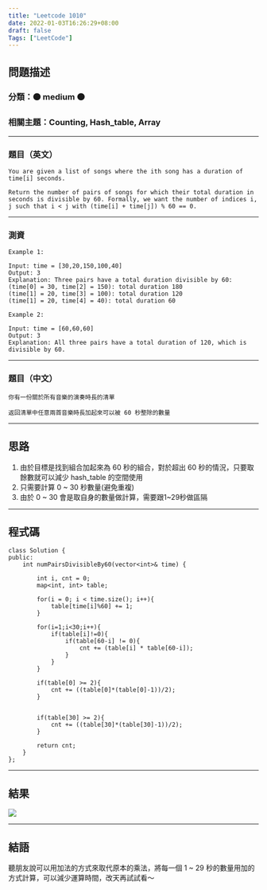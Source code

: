 ```yaml
---
title: "Leetcode 1010"
date: 2022-01-03T16:26:29+08:00
draft: false
Tags: ["LeetCode"]
---
```


## 問題描述

### 分類：🟠 medium 🟠
### 相關主題：Counting, Hash_table, Array

---

### 題目（英文）

```
You are given a list of songs where the ith song has a duration of time[i] seconds.

Return the number of pairs of songs for which their total duration in seconds is divisible by 60. Formally, we want the number of indices i, j such that i < j with (time[i] + time[j]) % 60 == 0.
```

---

### 測資

```
Example 1:

Input: time = [30,20,150,100,40]
Output: 3
Explanation: Three pairs have a total duration divisible by 60:
(time[0] = 30, time[2] = 150): total duration 180
(time[1] = 20, time[3] = 100): total duration 120
(time[1] = 20, time[4] = 40): total duration 60

Example 2:

Input: time = [60,60,60]
Output: 3
Explanation: All three pairs have a total duration of 120, which is divisible by 60.

```

---

### 題目（中文）

```
你有一份關於所有音樂的演奏時長的清單

返回清單中任意兩首音樂時長加起來可以被 60 秒整除的數量
```

---

## 思路

1. 由於目標是找到組合加起來為 60 秒的組合，對於超出 60 秒的情況，只要取餘數就可以減少 hash_table 的空間使用
2. 只需要計算 0 ~ 30 秒數量(避免重複)
3. 由於 0 ~ 30 會是取自身的數量做計算，需要跟1~29秒做區隔

---

## 程式碼

```
class Solution {
public:
    int numPairsDivisibleBy60(vector<int>& time) {
        
        int i, cnt = 0;
        map<int, int> table;
        
        for(i = 0; i < time.size(); i++){
            table[time[i]%60] += 1;
        }
        
        for(i=1;i<30;i++){
            if(table[i]!=0){
                if(table[60-i] != 0){
                    cnt += (table[i] * table[60-i]);
                }
            }
        }
        
        if(table[0] >= 2){
            cnt += ((table[0]*(table[0]-1))/2);
        }
        
        
        if(table[30] >= 2){
            cnt += ((table[30]*(table[30]-1))/2);
        }
        
        return cnt;
    }
};
```

---

## 結果

![](https://i.imgur.com/BEgz4K5.png)

---

## 結語
聽朋友說可以用加法的方式來取代原本的乘法，將每一個 1 ~ 29 秒的數量用加的方式計算，可以減少運算時間，改天再試試看～